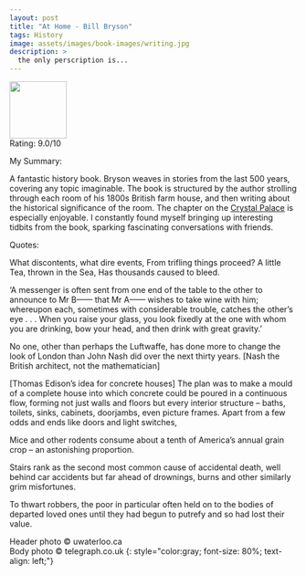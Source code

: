```yaml
---
layout: post
title: "At Home - Bill Bryson"
tags: History 
image: assets/images/book-images/writing.jpg
description: >
  the only perscription is...
---
```

<img src="http://i.telegraph.co.uk/multimedia/archive/01639/bryson-m_1639726f.jpg" width="100">
<br>
Rating: 9.0/10

My Summary:

A fantastic history book. Bryson weaves in stories from the last 500 years, covering any topic imaginable. The book is structured by the author strolling through each room of his 1800s British farm house, and then writing about the historical significance of the room. The chapter on the [Crystal Palace](https://en.wikipedia.org/wiki/The_Crystal_Palace) is especially enjoyable. I constantly found myself bringing up interesting tidbits from the book, sparking fascinating conversations with friends.

Quotes:

What discontents, what dire events, From trifling things proceed? A little Tea, thrown in the Sea, Has thousands caused to bleed.

‘A messenger is often sent from one end of the table to the other to announce to Mr B—— that Mr A—— wishes to take wine with him; whereupon each, sometimes with considerable trouble, catches the other’s eye . . . When you raise your glass, you look fixedly at the one with whom you are drinking, bow your head, and then drink with great gravity.’

No one, other than perhaps the Luftwaffe, has done more to change the look of London than John Nash did over the next thirty years. [Nash the British architect, not the mathematician]

[Thomas Edison’s idea for concrete houses] The plan was to make a mould of a complete house into which concrete could be poured in a continuous flow, forming not just walls and floors but every interior structure – baths, toilets, sinks, cabinets, doorjambs, even picture frames. Apart from a few odds and ends like doors and light switches,

Mice and other rodents consume about a tenth of America’s annual grain crop – an astonishing proportion.

Stairs rank as the second most common cause of accidental death, well behind car accidents but far ahead of drownings, burns and other similarly grim misfortunes.

To thwart robbers, the poor in particular often held on to the bodies of departed loved ones until they had begun to putrefy and so had lost their value.

Header photo &copy; uwaterloo.ca<br>
Body photo &copy; telegraph.co.uk
{: style="color:gray; font-size: 80%; text-align: left;"}